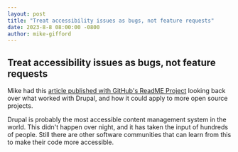 ```yaml
---
layout: post
title: "Treat accessibility issues as bugs, not feature requests"
date: 2023-8-8 08:00:00 -0800
author: mike-gifford
---
```


## Treat accessibility issues as bugs, not feature requests

Mike had this [article published with GitHub's ReadME Project](https://github.com/readme/guides/fix-accessibility-bugs) looking back over what worked with Drupal, and how it could apply to more open source projects. 

Drupal is probably the most accessible content management system in the world. This didn't happen over night, and it has taken the input of hundreds of people. Still there are other software communities that can learn from this to make their code more accessible. 
